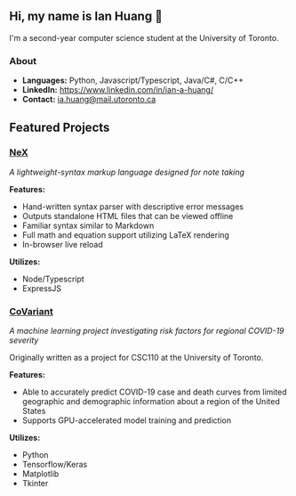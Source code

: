 ## Hi, my name is Ian Huang 👋

I'm a second-year computer science student at the University of Toronto.

### About
- **Languages:** Python, Javascript/Typescript, Java/C#, C/C++
- **LinkedIn:** https://www.linkedin.com/in/ian-a-huang/
- **Contact:** ia.huang@mail.utoronto.ca

## Featured Projects

### [NeX](https://github.com/nex-project/nex)
*A lightweight-syntax markup language designed for note taking*

**Features:**
- Hand-written syntax parser with descriptive error messages
- Outputs standalone HTML files that can be viewed offline
- Familiar syntax similar to Markdown
- Full math and equation support utilizing LaTeX rendering
- In-browser live reload

**Utilizes:**
- Node/Typescript
- ExpressJS

### [CoVariant](https://github.com/iahuang/covariant)
*A machine learning project investigating risk factors for regional COVID-19 severity*

Originally written as a project for CSC110 at the University of Toronto. 

**Features:**
- Able to accurately predict COVID-19 case and death curves from limited geographic and demographic information about a region of the United States
- Supports GPU-accelerated model training and prediction

**Utilizes:**
- Python
- Tensorflow/Keras
- Matplotlib
- Tkinter

<!--
**iahuang/iahuang** is a ✨ _special_ ✨ repository because its `README.md` (this file) appears on your GitHub profile.

Here are some ideas to get you started:

- 🔭 I’m currently working on ...
- 🌱 I’m currently learning ...
- 👯 I’m looking to collaborate on ...
- 🤔 I’m looking for help with ...
- 💬 Ask me about ...
- 📫 How to reach me: ...
- 😄 Pronouns: ...
- ⚡ Fun fact: ...
-->
